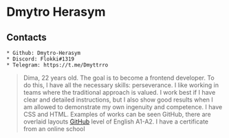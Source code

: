 # Dmytro Herasym
 
 ## Contacts
	* Github: Dmytro-Herasym
	* Discord: Flokki#1319
	* Telegram: https://t.me/Dmyttrro
 
> Dima, 22 years old. The goal is to become a frontend developer. To do this, I have all the necessary skills: perseverance.
> I like working in teams where the traditional approach is valued. I work best if I have clear and detailed instructions, but I also show good results when I am allowed to demonstrate my own ingenuity and competence.
> I have CSS and HTML.
> Examples of works can be seen GitHub, there are overlaid layouts [GitHub](https://github.com/Dmytro-Herasym)
> level of English A1-A2. I have a certificate from an online school
 
